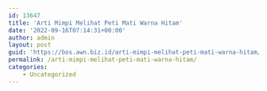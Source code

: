```yaml
---
id: 13647
title: 'Arti Mimpi Melihat Peti Mati Warna Hitam'
date: '2022-09-16T07:14:31+00:00'
author: admin
layout: post
guid: 'https://bos.awn.biz.id/arti-mimpi-melihat-peti-mati-warna-hitam/'
permalink: /arti-mimpi-melihat-peti-mati-warna-hitam/
categories:
    - Uncategorized
---
```


